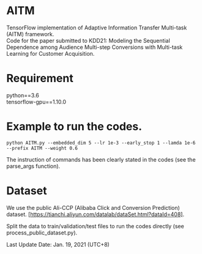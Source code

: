 # AITM
TensorFlow implementation of Adaptive Information Transfer Multi-task (AITM) framework.  
Code for the paper submitted to KDD21: 
Modeling the Sequential Dependence among Audience Multi-step Conversions with Multi-task Learning for Customer Acquisition.


# Requirement
python==3.6  
tensorflow-gpu==1.10.0


# Example to run the codes.
```
python AITM.py --embedded_dim 5 --lr 1e-3 --early_stop 1 --lamda 1e-6 --prefix AITM --weight 0.6
```

The instruction of commands has been clearly stated in the codes (see the parse_args function).

# Dataset
We use the public Ali-CCP (Alibaba Click and Conversion Prediction) dataset. [https://tianchi.aliyun.com/datalab/dataSet.html?dataId=408].

Split the data to train/validation/test files to run the codes directly (see process_public_dataset.py).

Last Update Date: Jan. 19, 2021 (UTC+8)
